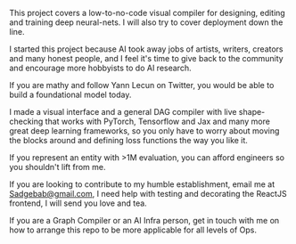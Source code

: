 This project covers a low-to-no-code visual compiler for designing, editing and training deep neural-nets. I will also try to cover deployment down the line. 

I started this project because AI took away jobs of artists, writers, creators and many honest people, and I feel it's time to give back to the community and encourage more 
hobbyists to do AI research. 

If you are mathy and follow Yann Lecun on Twitter, you would be able to build a foundational model today. 

I made a visual interface and a general DAG compiler with live shape-checking that works with PyTorch, Tensorflow and Jax and many more great deep learning frameworks, so you only have to worry about moving the blocks around and defining loss functions the way you like it. 

If you represent an entity with >1M evaluation, you can afford engineers so you shouldn't lift from me. 

If you are looking to contribute to my humble establishment, email me at Sadgebab@gmail.com, I need help with testing and decorating the ReactJS frontend, I will send you love and tea. 


If you are a Graph Compiler or an AI Infra person, get in touch with me on how to arrange this repo to be more applicable for all levels of Ops. 


